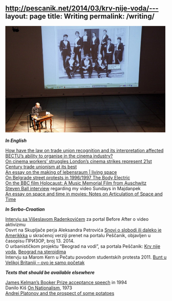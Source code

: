 http://pescanik.net/2014/03/krv-nije-voda/---
layout: page
title: Writing
permalink: /writing/
---

![speaking](/images/rnitorijevci.jpg)  

**_In English_**

[How have the law on trade union recognition and its interpretation affected BECTU’s ability to organise in the cinema industry?]()  
[On cinema workers’ struggles London’s cinema strikes represent 21st Century trade unionism at its best](http://opendemocracy.net/ourkingdom/rastko-novakovic/londons-cinema-strikes-represent-21st-century-trade-unionism-at-its-best)  
[An essay on the making of lebensraum | living space]()  
[On Belgrade street protests in 1996/1997 The Body Electric](http://pescanik.net/2008/06/the-body-electric/)  
[On the BBC film Holocaust: A Music Memorial Film from Auschwitz]()  
[Steven Ball interview](http://www.studycollection.co.uk/sundaysinmajdanpek/) regarding my video Sundays in Majdanpek  
[An essay on space and time in movies: Notes on Articulation of Space and Time]()  

**_In Serbo-Croatian_**

[Intervju sa Višeslavom Radenkovićem](http://beforeafter.rs/life/video-aktivizam/) za portal Before After o video aktivizmu  
Osvrt na Skupljače perja Aleksandra Petrovića [Snovi o slobodi ili daleko je Amerikkka](http://pescanik.net/snovi-o-slobodi-ili-daleko-je-amerikkka/) u skraćenoj verziji prenet na portalu Peščanik, objavljen u časopisu ПРИЗОР, broj 13. 2014.  
O urbanističkom projektu “Beograd na vodi”, sa portala Peščanik: [Krv nije voda](http://pescanik.net/2014/03/krv-nije-voda/), [Beograd na steroidima](http://pescanik.net/2014/05/beograd-na-steroidima/)  
Intervju sa Marom Kern u Pečatu povodom studentskih protesta 2011. [Bunt u Velikoj Britaniji – ovo je samo početak](http://www.pecat.co.rs/2011/01/bunt-u-v-britaniji-ovo-je-samo-pocetak/)  

**_Texts that should be available elsewhere_**

[James Kelman’s Booker Prize acceptance speech]() in 1994  
Danilo Kiš [On Nationalism](), 1973  
[Andrei Platonov and the prospect of some potatoes]()  
